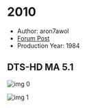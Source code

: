 # 2010

* Author: aron7awol
* [Forum Post](https://www.avsforum.com/threads/bass-eq-for-filtered-movies.2995212/post-58165356)
* Production Year: 1984

## DTS-HD MA 5.1

![img 0](https://i.imgur.com/zWB4l9s.jpg)

![img 1](https://i.imgur.com/WEky9Wz.jpg)

